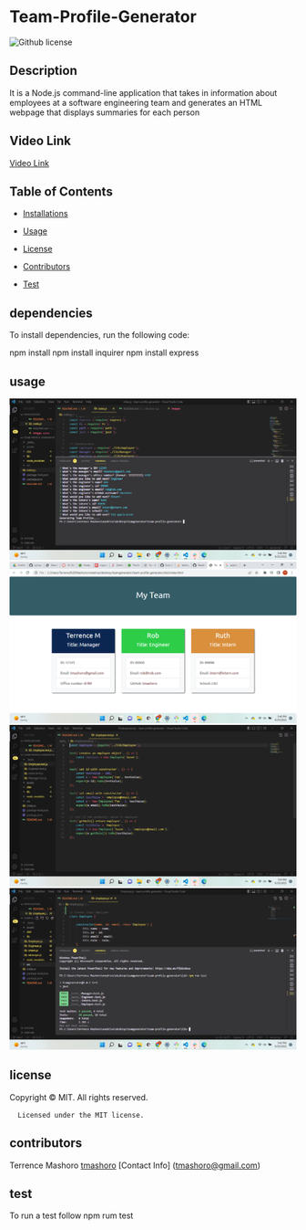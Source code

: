 # Team-Profile-Generator

![Github license](https://img.shields.io/badge/license-MIT-yellowgreen.svg)

## Description

It is a Node.js command-line application that takes in information about employees at a software engineering team and generates an HTML webpage that displays summaries for each person

## Video Link

[Video Link](https://drive.google.com/file/d/1tcYRwgNn6Oof1UbxsLI63O2Kt-DKZ6Lz/view)

## Table of Contents

* [Installations](#dependencies)

* [Usage](#usage)

* [License](#license)

* [Contributors](#contributors)

* [Test](#test)

## dependencies

To install dependencies, run the following code:

npm install
npm install inquirer
npm install express

## usage

![Getting Started](./assets/2022-06-25%20(5).png)
![Getting Started](./assets/2022-06-25%20(6).png)
![Getting Started](./assets/2022-06-25%20(7).png)
![Getting Started](./assets/2022-06-25%20(8).png)

## license

Copyright © MIT. All rights reserved.

      Licensed under the MIT license.

## contributors

Terrence Mashoro
[tmashoro](https://github.com/tmashoro/)
[Contact Info] (tmashoro@gmail.com)

## test

To run a test follow
npm rum test
